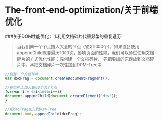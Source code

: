 # The-front-end-optimization/关于前端优化
###关于DOM性能优化：
1.利用文档碎片代替频繁的重复遍历
>当我们向一个节点插入大量的节点（譬如1000个），如果直接使用appendChild就要遍历1000次，影响页面的性能，我们可以通过使用文档碎片的方式优化性能：先创建一个文档碎片，
先把要加的东西放到文档碎片中，再把文档碎片一次性加到DOM-Tree中

```JavaScript
//创建一个文档碎片
var docFrag = document.createDocumentFragment();

//在碎片上加入1000个div节点
for(var i = 0;i<1000;i++){
document.appendChild(document.createElement('div'));
}

//把docFrag加入到DOM-Tree
document.body.appendChild(docFrag);
```